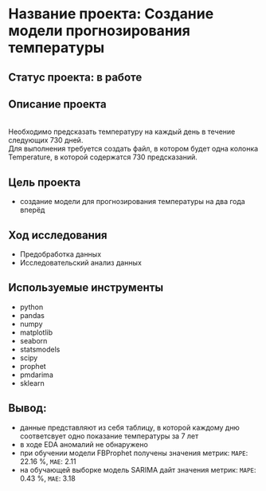 # Название проекта: Создание модели прогнозирования температуры
## Статус проекта: в работе
## Описание проекта
<br>Необходимо предсказать температуру на каждый день в течение следующих 730 дней.
<br>Для выполнения требуется создать файл, в котором будет одна колонка Temperature, в которой содержатся 730 предсказаний.
## Цель проекта
- создание модели для прогнозирования температуры на два года вперёд
## Ход исследования
- Предобработка данных
- Исследовательский анализ данных
## Используемые инструменты
- python
- pandas
- numpy
- matplotlib
- seaborn
- statsmodels
- scipy
- prophet
- pmdarima
- sklearn
## Вывод:
- данные представляют из себя таблицу, в которой каждому дню соответсвует одно показание температуры за 7 лет
- в ходе EDA аномалий не обнаружено
- при обучении модели FBProphet получены значения метрик: `MAPE`: 22.16 %, `MAE`: 2.11
- на обучающей выборке модель SARIMA дайт значения метрик: `MAPE`: 0.43 %, `MAE`: 3.18
